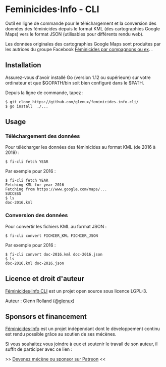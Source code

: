 # Feminicides·Info - CLI

Outil en ligne de commande pour le téléchargement et la conversion des données
des féminicides depuis le format KML (des cartographies Google Maps) vers le
format JSON (utilisables pour différents rendu web).

Les données originales des cartographies Google Maps sont produites par les
autrices du groupe Facebook [Féminicides par compagnons ou
ex](https://www.facebook.com/feminicide/). .


## Installation

Assurez-vous d'avoir installé Go (version 1.12 ou supérieure) sur votre
ordinateur et que $GOPATH/bin soit bien configuré dans le $PATH.

Depuis la ligne de commande, tapez :

    $ git clone https://github.com/glenux/feminicides-info-cli/
    $ go install  ./...


## Usage

### Téléchargement des données

Pour télécharger les données des féminicides au format KML (de 2016 à 2019) :

    $ fi-cli fetch YEAR
    
Par exemple pour 2016 :

    $ fi-cli fetch YEAR
    Fetching KML for year 2016
    Fetching from https://www.google.com/maps/...
    SUCCESS
    $ ls
    doc-2016.kml

### Conversion des données

Pour convertir les fichiers KML au format JSON :

    $ fi-cli convert FICHIER_KML FICHIER_JSON

Par exemple pour 2016 :

    $ fi-cli convert doc-2016.kml doc-2016.json
    $ ls
    doc-2016.kml doc-2016.json


## Licence et droit d'auteur

[Féminicides·Info CLI](https://github.com/glenux/feminicides-info-cli) est un projet open source sous licence LGPL-3.

Auteur : Glenn Rolland ([@glenux](https://twitter.com/glenux))

## Sponsors et financement

[Féminicides·Info](https://github.com/glenux/feminicides-info-cli) est un projet indépendant dont le développement continu est rendu possible grâce au soutien de ses mécènes.

Si vous souhaitez vous joindre à eux et soutenir le travail de son auteur, il suffit de participer avec ce lien :

&gt;&gt; [Devenez mécène ou sponsor sur Patreon](https://www.patreon.com/glenux) &lt;&lt;

